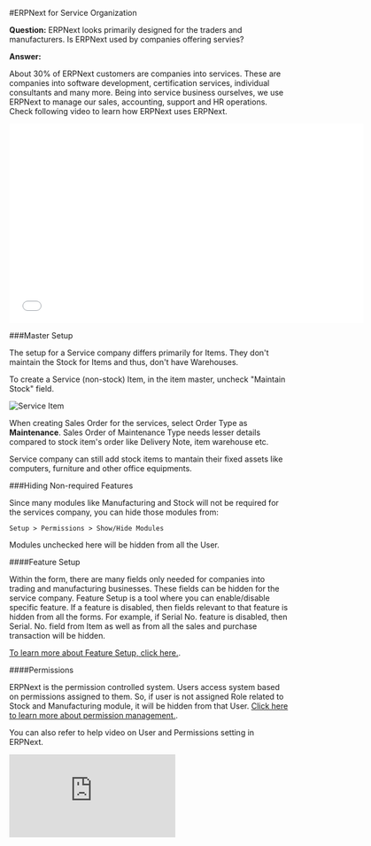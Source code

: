 <!-- add-breadcrumbs -->
#ERPNext for Service Organization

**Question:** ERPNext looks primarily designed for the traders and manufacturers. Is ERPNext used by companies offering servies?

**Answer:**

About 30% of ERPNext customers are companies into services. These are companies into software development, certification services, individual consultants and many more. Being into service business ourselves, we use ERPNext to manage our sales, accounting, support and HR operations. Check following video to learn how ERPNext uses ERPNext.

<iframe width="640" height="360" src="//www.youtube.com/embed/b6r7WxJMfFA" frameborder="0" allowfullscreen=""></iframe>

###Master Setup

The setup for a Service company differs primarily for Items. They don't maintain the Stock for Items and thus, don't have Warehouses.

To create a Service (non-stock) Item, in the item master, uncheck "Maintain Stock" field.

<img alt="Service Item" class="screenshot"  src="{{docs_base_url}}/assets/img/articles/services-1.png">

When creating Sales Order for the services, select Order Type as **Maintenance**. Sales Order of Maintenance Type needs lesser details compared to stock item's order like Delivery Note, item warehouse etc.

Service company can still add stock items to mantain their fixed assets like computers, furniture and other office equipments.

###Hiding Non-required Features

Since many modules like Manufacturing and Stock will not be required for the services company, you can hide those modules from:

`Setup > Permissions > Show/Hide Modules`

Modules unchecked here will be hidden from all the User.

####Feature Setup

Within the form, there are many fields only needed for companies into trading and manufacturing businesses. These fields can be hidden for the service company. Feature Setup is a tool where you can enable/disable specific feature. If a feature is disabled, then fields relevant to that feature is hidden from all the forms. For example, if Serial No. feature is disabled, then Serial. No. field from Item as well as from all the sales and purchase transaction will be hidden.

[To learn more about Feature Setup, click here.](/docs/user/manual/en/customize-erpnext/hiding-modules-and-features).

####Permissions

ERPNext is the permission controlled system. Users access system based on permissions assigned to them. So, if user is not assigned Role related to Stock and Manufacturing module, it will be hidden from that User. [Click here to learn more about permission management.](/docs/user/manual/en/setting-up/users-and-permissions.html).

You can also refer to help video on User and Permissions setting in ERPNext.

<div class="embed-container">
    <iframe src="https://www.youtube.com/embed/8Slw1hsTmUI" frameborder="0" allow="autoplay; encrypted-media" allowfullscreen>
    </iframe>
</div>

<!-- markdown -->